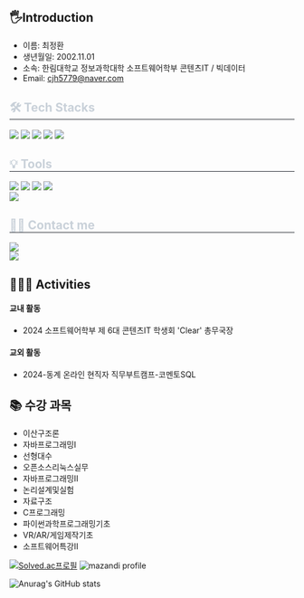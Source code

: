 ## 🖐️Introduction
- 이름: 최정환
- 생년월일: 2002.11.01
- 소속: 한림대학교 정보과학대학 소프트웨어학부 콘텐츠IT / 빅데이터
- Email: cjh5779@naver.com

<div style="text-align: left;">
  <h2 style="border-bottom: 1px solid #21262d; color: #c9d1d9;">🛠️ Tech Stacks</h2>
  <div style="margin; text-align: left;" "text-align: left;">
    <img src="https://img.shields.io/badge/C-A8B9CC?style=flat-square&logo=C&logoColor=white">
    <img src="https://img.shields.io/badge/Java-007396?style=flat-square&logo=Java&logoColor=white">
    <img src="https://img.shields.io/badge/html5-E34F26?style=for-the-square&logo=html5&logoColor=white">
    <img src="https://img.shields.io/badge/css-1572B6?style=for-the-square&logo=css3&logoColor=white">
    <img src="https://img.shields.io/badge/react-61DAFB?style=for-the-square&logo=react&logoColor=black">
    
  </div>
</div>

<div style="text-align: left;">
   <h2 style="border-bottom: 1px solid #21262d; color: #c9d1d9;">💡 Tools</h2>
    <div style="text-align: left;">
        <img src="https://img.shields.io/badge/Git-F05032?style=flat-square&logo=Git&logoColor=white">
        <img src="https://img.shields.io/badge/Github-181717?style=flat-square&logo=Github&logoColor=white">
        <img src="https://img.shields.io/badge/Unity-100000?style=for-the-square&logo=unity&logoColor=white">
        <img src="https://img.shields.io/badge/VSCode-2C2C32?style=flat-square&logo=visual-studio-code&logoColor=22ABF3"><br>
        <img src="https://img.shields.io/badge/Notion-000000?style=flat-square&logo=Notion&logoColor=white">
    </div>
</div>

<div style="text-align: left;">
    <h2 style="border-bottom: 1px solid #21262d; color: #c9d1d9;">🧑‍💻 Contact me</h2>
    <div style="text-align: left;">
        <a href=mailto:choijh5779@gmail.com>
            <img src="https://img.shields.io/badge/Gmail-EA4335?style=plastic&logo=Gmail&logoColor=white&link=mailto:choijh5779@gmail.com">
        </a>
    </div>
<div style="text-align: left;">
        <a href="https://hits.seeyoufarm.com">
            <img src="https://hits.seeyoufarm.com/api/count/incr/badge.svg?url=https%3A%2F%2Fgithub.com%2Fcjh5779%2F&count_bg=%23000000&title_bg=%23000000&icon=github.svg&icon_color=%23FFFFFF&title=GitHub&edge_flat=false" />
        </a>
    </div>
</div>

<h2 style="text-align: left;">🏃‍♂️‍➡️ Activities </h2>
<div>
    <h4>교내 활동</h4>
      <ul>
          <li>2024 소프트웨어학부 제 6대 콘텐츠IT 학생회 'Clear' 총무국장</li>
      </ul>
    <h4>교외 활동</h4>
      <ul>
        <li>2024-동계 온라인 현직자 직무부트캠프-코멘토SQL</li>
      </ul>
</div>

## 📚 수강 과목
- 이산구조론 <br>
- 자바프로그래밍I <br>
- 선형대수 <br>
- 오픈소스리눅스실무 <br>
- 자바프로그래밍II <br>
- 논리설계및실험 <br>
- 자료구조 <br>
- C프로그래밍 <br>
- 파이썬과학프로그래밍기초 <br>
- VR/AR/게임제작기초 <br>
- 소프트웨어특강II <br>


[![Solved.ac프로필](http://mazassumnida.wtf/api/v2/generate_badge?boj=cjh5779)](https://solved.ac/{cjh5779})
![mazandi profile](http://mazandi.herokuapp.com/api?handle=cjh5779&theme=cold)

![Anurag's GitHub stats](https://github-readme-stats.vercel.app/api?username=cjh5779&show_icons=true&theme=dark)
